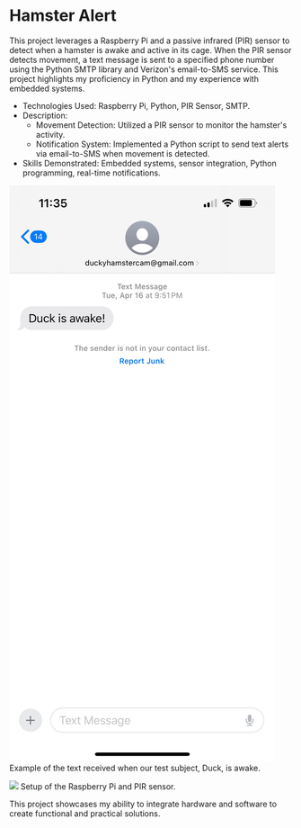 # Hamster Alert

This project leverages a Raspberry Pi and a passive infrared (PIR) sensor to detect when a hamster is awake and active in its cage. When the PIR sensor detects movement, a text message is sent to a specified phone number using the Python SMTP library and Verizon's email-to-SMS service. This project highlights my proficiency in Python and my experience with embedded systems.

- Technologies Used: Raspberry Pi, Python, PIR Sensor, SMTP.
- Description:
    - Movement Detection: Utilized a PIR sensor to monitor the hamster's activity.
    - Notification System: Implemented a Python script to send text alerts via email-to-SMS when movement is detected.
- Skills Demonstrated: Embedded systems, sensor integration, Python programming, real-time notifications.

![](exampleOutput.jpeg)
Example of the text received when our test subject, Duck, is awake.

![](assembledHardware.jpeg)
Setup of the Raspberry Pi and PIR sensor.

This project showcases my ability to integrate hardware and software to create functional and practical solutions.
